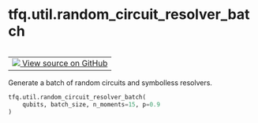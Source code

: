 <div itemscope itemtype="http://developers.google.com/ReferenceObject">
<meta itemprop="name" content="tfq.util.random_circuit_resolver_batch" />
<meta itemprop="path" content="Stable" />
</div>

# tfq.util.random_circuit_resolver_batch

<!-- Insert buttons and diff -->

<table class="tfo-notebook-buttons tfo-api" align="left">

<td>
  <a target="_blank" href="https://github.com/tensorflow/quantum/tree/master/tensorflow_quantum/python/util.py">
    <img src="https://www.tensorflow.org/images/GitHub-Mark-32px.png" />
    View source on GitHub
  </a>
</td></table>



Generate a batch of random circuits and symbolless resolvers.

```python
tfq.util.random_circuit_resolver_batch(
    qubits, batch_size, n_moments=15, p=0.9
)
```



<!-- Placeholder for "Used in" -->

